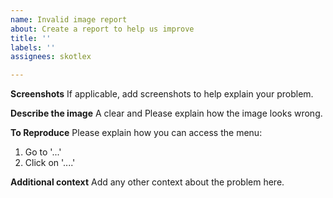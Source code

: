 ```yaml
---
name: Invalid image report
about: Create a report to help us improve
title: ''
labels: ''
assignees: skotlex

---
```


**Screenshots**
If applicable, add screenshots to help explain your problem.

**Describe the image**
A clear and Please explain how the image looks wrong.

**To Reproduce**
Please explain how you can access the menu:
1. Go to '...'
2. Click on '....'

**Additional context**
Add any other context about the problem here.
